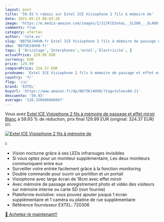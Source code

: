 ```yaml
---
layout: post
title: '59.93 % rabais sur Extel ICE Visiophone 2 fils à mémoire de'
date: 2021-05-23 08:03:20
image: 'https://m.media-amazon.com/images/I/317KlD3vhoL._SL500_._SL400_.jpg'
comments: true
category: ofertas
author: 'tole.es'
slug: 'B075KJ4HVN-fr Extel ICE Visiophone 2 fils à mémoire de passage et effet...'
sku: 'B075KJ4HVN-fr'
tags: [ 'Bricolage','Interphones','extel','Électricité', ]
actualPrice: 129.99 EUR
currency: EUR
price: 129.99
comparePrice: 324.37 EUR
prodname: 'Extel ICE Visiophone 2 fils à mémoire de passage et effet miroir  Blanc'
country: 'fr'
flag: '🇫🇷'
brand: 'EXTEL'
buyurl: 'https://www.amazon.fr/dp/B075KJ4HVN/?tag=tolees0d-21'
descuento: '59.93'
average: '126.326666666667'
---
```


Vous avez [Extel ICE Visiophone 2 fils à mémoire de passage et effet miroir  Blanc](https://www.amazon.fr/dp/B075KJ4HVN/?tag=tolees0d-21)  à  59.93 % de réduction, prix final  129.99 EUR (original: 324.37 EUR) ici:

[![Extel ICE Visiophone 2 fils à mémoire de](https://m.media-amazon.com/images/I/317KlD3vhoL._SL500_._SL400_.jpg)](https://www.amazon.fr/dp/B075KJ4HVN/?tag=tolees0d-21)

ℹ️:

- Vision nocturne grâce à ses LEDs infrarouges invisibles
- Si vous optez pour un moniteur supplémentaire, Les deux moniteurs communiquent entre eux
- Surveiller votre entrée facilement grâce à la fonction monitoring
- Double commande pour ouvrir un portillon et un portail
- Visiophone avec large écran de 18cm avec effet miroir
- Avec mémoire de passage enregistrement photo et vidéo des visiteurs sur mémoire interne ou carte SD (non fournie)
- Plateforme évolutive: vous pouvez ajouter jusquà 1 écran supplémentaire et 1 caméra ou platine de rue supplémentaire
- Référence fournisseur EXTEL: 720306

[🛒 Achetez-le maintenant!!](https://www.amazon.fr/dp/B075KJ4HVN/?tag=tolees0d-21)
